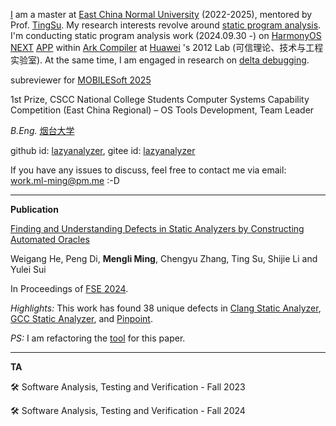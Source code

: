 [I](https://github.com/lazyanalyzer/lazyanalyzer.github.io/blob/main/233.png) am a master at [East China Normal University](https://en.wikipedia.org/wiki/East_China_Normal_University) (2022-2025), mentored by Prof. [TingSu](https://dblp.org/pid/42/6896-1.html). My research interests revolve around [static program analysis](https://en.wikipedia.org/wiki/Static_program_analysis). I'm conducting static program analysis work (2024.09.30 -) on [HarmonyOS NEXT](https://en.wikipedia.org/wiki/HarmonyOS_NEXT) [APP](https://developer.huawei.com/consumer/cn/doc/guidebook/harmonyecoapp-guidebook-0000001761818040) within [Ark Compiler](https://en.wikipedia.org/wiki/Ark_Compiler) at [Huawei](https://businessabc.net/wiki/huawei) 's 2012 Lab (可信理论、技术与工程实验室). At the same time, I am engaged in research on [delta debugging](https://en.wikipedia.org/wiki/Delta_debugging).

subreviewer for [MOBILESoft 2025](https://conf.researchr.org/home/mobilesoft-2025)

1st Prize, CSCC National College Students Computer Systems Capability Competition (East China Regional) – OS Tools Development, Team Leader

*B.Eng.* [烟台大学](https://zh.wikipedia.org/wiki/%E7%83%9F%E5%8F%B0%E5%A4%A7%E5%AD%A6)

github id: [lazyanalyzer](https://github.com/lazyanalyzer), gitee id: [lazyanalyzer](https://gitee.com/lazyanalyzer)

<!-- ![Github Logo](https://upload.wikimedia.org/wikipedia/commons/c/c2/GitHub_Invertocat_Logo.svg) -->

<!-- ![Gitee Logo](https://upload.wikimedia.org/wikipedia/commons/archive/a/a4/20220726144638%21Logo_gitee_g_red.svg) -->

If you have any issues to discuss, feel free to contact me via email: [work.ml-ming@pm.me](mailto:work.ml-ming@pm.me) :-D

------

**Publication**

[Finding and Understanding Defects in Static Analyzers by Constructing Automated Oracles](https://github.com/lazyanalyzer/lazyanalyzer.github.io/blob/main/3660781.pdf)

Weigang He, Peng Di, **Mengli Ming**, Chengyu Zhang, Ting Su, Shijie Li and Yulei Sui

In Proceedings of [FSE 2024](https://2024.esec-fse.org/track/fse-2024-research-papers).

*Highlights:* This work has found 38 unique defects in [Clang Static Analyzer](https://clang-analyzer.llvm.org), [GCC Static Analyzer](https://gcc.gnu.org/wiki/StaticAnalyzer), and [Pinpoint](https://www.sourcebrella.com).

*PS:* I am refactoring the [tool](https://github.com/lazyanalyzer/fuzz-sa) for this paper.

------
**TA**

🛠️ Software Analysis, Testing and Verification - Fall 2023

🛠️ Software Analysis, Testing and Verification - Fall 2024
